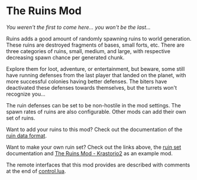 # The Ruins Mod

*You weren't the first to come here... you won't be the last...*

Ruins adds a good amount of randomly spawning ruins to world generation. These ruins are destroyed fragments of bases, small forts, etc. There are three categories of ruins, small, medium, and large, with respective decreasing spawn chance per generated chunk.

Explore them for loot, adventure, or entertainment, but beware, some still have running defenses from the last player that landed on the planet, with more successful colonies having better defenses. The biters have deactivated these defenses towards themselves, but the turrets won't recognize you...

The ruin defenses can be set to be non-hostile in the mod settings. The spawn rates of ruins are also configurable. Other mods can add their own set of ruins.

Want to add your ruins to this mod?
Check out <!--- the [ruin maker mod](https://mods.factorio.com/mod/ruin-maker), the [contributing guidelines](docs/CONTRIBUTING.md) and --> the documentation of the [ruin data format](docs/format.md).

Want to make your own ruin set?
Check out the links above, the [ruin set](docs/ruin_sets.md) documentation and [The Ruins Mod - Krastorio2](https://github.com/Bilka2/AbandonedRuins-Krastorio2) as an example mod.

The remote interfaces that this mod provides are described with comments at the end of [control.lua](control.lua#L84).
